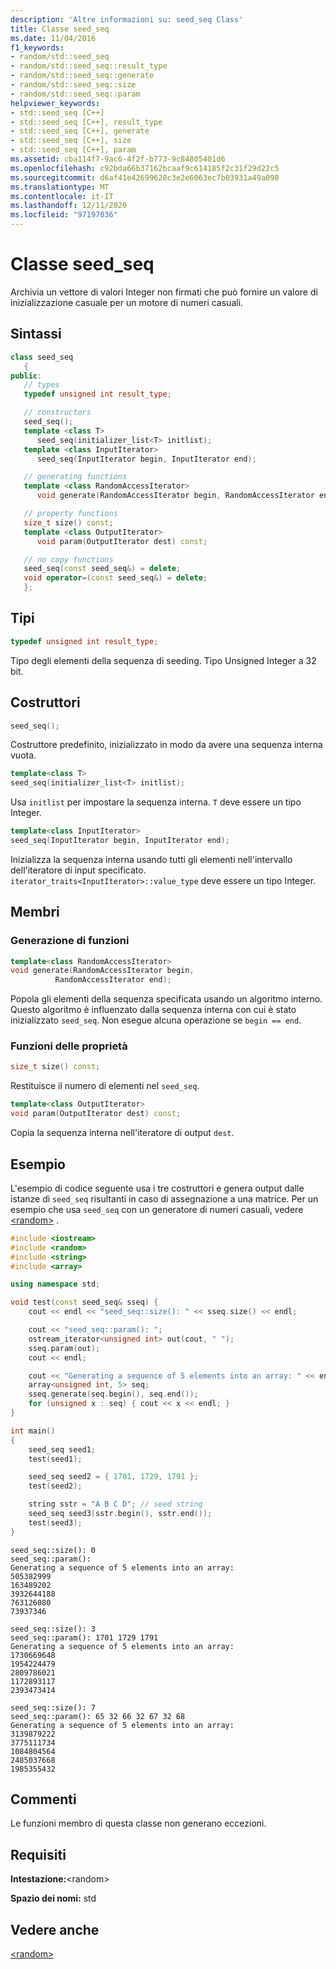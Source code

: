 ```yaml
---
description: 'Altre informazioni su: seed_seq Class'
title: Classe seed_seq
ms.date: 11/04/2016
f1_keywords:
- random/std::seed_seq
- random/std::seed_seq::result_type
- random/std::seed_seq::generate
- random/std::seed_seq::size
- random/std::seed_seq::param
helpviewer_keywords:
- std::seed_seq [C++]
- std::seed_seq [C++], result_type
- std::seed_seq [C++], generate
- std::seed_seq [C++], size
- std::seed_seq [C++], param
ms.assetid: cba114f7-9ac6-4f2f-b773-9c84805401d6
ms.openlocfilehash: c92bda66b37162bcaaf9c614185f2c31f29d22c5
ms.sourcegitcommit: d6af41e42699628c3e2e6063ec7b03931a49a098
ms.translationtype: MT
ms.contentlocale: it-IT
ms.lasthandoff: 12/11/2020
ms.locfileid: "97197036"
---
```

# <a name="seed_seq-class"></a>Classe seed_seq

Archivia un vettore di valori Integer non firmati che può fornire un valore di inizializzazione casuale per un motore di numeri casuali.

## <a name="syntax"></a>Sintassi

```cpp
class seed_seq
   {
public:
   // types
   typedef unsigned int result_type;

   // constructors
   seed_seq();
   template <class T>
      seed_seq(initializer_list<T> initlist);
   template <class InputIterator>
      seed_seq(InputIterator begin, InputIterator end);

   // generating functions
   template <class RandomAccessIterator>
      void generate(RandomAccessIterator begin, RandomAccessIterator end);

   // property functions
   size_t size() const;
   template <class OutputIterator>
      void param(OutputIterator dest) const;

   // no copy functions
   seed_seq(const seed_seq&) = delete;
   void operator=(const seed_seq&) = delete;
   };
```

## <a name="types"></a>Tipi

```cpp
typedef unsigned int result_type;
```

Tipo degli elementi della sequenza di seeding. Tipo Unsigned Integer a 32 bit.

## <a name="constructors"></a>Costruttori

```cpp
seed_seq();
```

Costruttore predefinito, inizializzato in modo da avere una sequenza interna vuota.

```cpp
template<class T>
seed_seq(initializer_list<T> initlist);
```

Usa `initlist` per impostare la sequenza interna.
`T` deve essere un tipo Integer.

```cpp
template<class InputIterator>
seed_seq(InputIterator begin, InputIterator end);
```

Inizializza la sequenza interna usando tutti gli elementi nell'intervallo dell'iteratore di input specificato.
`iterator_traits<InputIterator>::value_type` deve essere un tipo Integer.

## <a name="members"></a>Membri

### <a name="generating-functions"></a>Generazione di funzioni

```cpp
template<class RandomAccessIterator>
void generate(RandomAccessIterator begin,
          RandomAccessIterator end);
```

Popola gli elementi della sequenza specificata usando un algoritmo interno. Questo algoritmo è influenzato dalla sequenza interna con cui è stato inizializzato `seed_seq`.
Non esegue alcuna operazione se `begin == end`.

### <a name="property-functions"></a>Funzioni delle proprietà

```cpp
size_t size() const;
```

Restituisce il numero di elementi nel `seed_seq`.

```cpp
template<class OutputIterator>
void param(OutputIterator dest) const;
```

Copia la sequenza interna nell'iteratore di output `dest`.

## <a name="example"></a>Esempio

L'esempio di codice seguente usa i tre costruttori e genera output dalle istanze di `seed_seq` risultanti in caso di assegnazione a una matrice. Per un esempio che usa `seed_seq` con un generatore di numeri casuali, vedere [\<random>](../standard-library/random.md) .

```cpp
#include <iostream>
#include <random>
#include <string>
#include <array>

using namespace std;

void test(const seed_seq& sseq) {
    cout << endl << "seed_seq::size(): " << sseq.size() << endl;

    cout << "seed_seq::param(): ";
    ostream_iterator<unsigned int> out(cout, " ");
    sseq.param(out);
    cout << endl;

    cout << "Generating a sequence of 5 elements into an array: " << endl;
    array<unsigned int, 5> seq;
    sseq.generate(seq.begin(), seq.end());
    for (unsigned x : seq) { cout << x << endl; }
}

int main()
{
    seed_seq seed1;
    test(seed1);

    seed_seq seed2 = { 1701, 1729, 1791 };
    test(seed2);

    string sstr = "A B C D"; // seed string
    seed_seq seed3(sstr.begin(), sstr.end());
    test(seed3);
}
```

```Output
seed_seq::size(): 0
seed_seq::param():
Generating a sequence of 5 elements into an array:
505382999
163489202
3932644188
763126080
73937346

seed_seq::size(): 3
seed_seq::param(): 1701 1729 1791
Generating a sequence of 5 elements into an array:
1730669648
1954224479
2809786021
1172893117
2393473414

seed_seq::size(): 7
seed_seq::param(): 65 32 66 32 67 32 68
Generating a sequence of 5 elements into an array:
3139879222
3775111734
1084804564
2485037668
1985355432
```

## <a name="remarks"></a>Commenti

Le funzioni membro di questa classe non generano eccezioni.

## <a name="requirements"></a>Requisiti

**Intestazione:**\<random>

**Spazio dei nomi:** std

## <a name="see-also"></a>Vedere anche

[\<random>](../standard-library/random.md)
